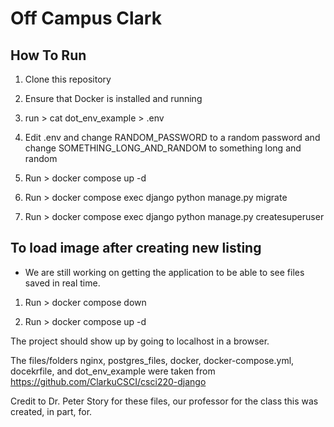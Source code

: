 # Off Campus Clark

## How To Run

1. Clone this repository

2. Ensure that Docker is installed and running

3. run > cat dot_env_example > .env

4. Edit .env and change RANDOM_PASSWORD to a random password and change SOMETHING_LONG_AND_RANDOM to something long and random

5. Run > docker compose up -d

6. Run > docker compose exec django python manage.py migrate

7. Run > docker compose exec django python manage.py createsuperuser

## To load image after creating new listing

- We are still working on getting the application to be able to see files saved in real time.

1. Run > docker compose down

2. Run > docker compose up -d

The project should show up by going to localhost in a browser.

The files/folders nginx, postgres_files, docker, docker-compose.yml, docekrfile, and dot_env_example were taken from https://github.com/ClarkuCSCI/csci220-django

Credit to Dr. Peter Story for these files, our professor for the class this was created, in part, for.